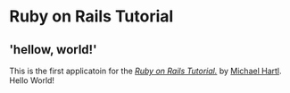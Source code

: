 # Ruby on Rails Tutorial

## 'hellow, world!'

This is the first applicatoin for the [*Ruby on Rails Tutorial.*](http://www.railstutorial.org/)
by [Michael Hartl](http://www.michaelhartl.com/). Hello World!


